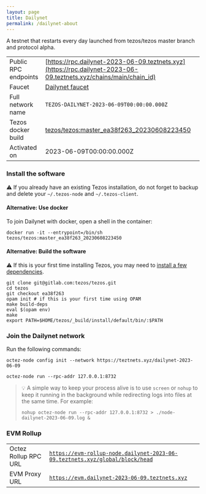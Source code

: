```yaml
---
layout: page
title: Dailynet
permalink: /dailynet-about
---
```


A testnet that restarts every day launched from tezos/tezos master branch and protocol alpha.

| | |
|-------|---------------------|
| Public RPC endpoints | [https://rpc.dailynet-2023-06-09.teztnets.xyz](https://rpc.dailynet-2023-06-09.teztnets.xyz/chains/main/chain_id)<br/> |
| Faucet | [Dailynet faucet](https://faucet.dailynet-2023-06-09.teztnets.xyz) |
| Full network name | `TEZOS-DAILYNET-2023-06-09T00:00:00.000Z` |
| Tezos docker build | [tezos/tezos:master_ea38f263_20230608223450](https://hub.docker.com/r/tezos/tezos/tags?page=1&ordering=last_updated&name=master_ea38f263_20230608223450) |
| Activated on | 2023-06-09T00:00:00.000Z |





### Install the software

⚠️  If you already have an existing Tezos installation, do not forget to backup and delete your `~/.tezos-node` and `~/.tezos-client`.



#### Alternative: Use docker

To join Dailynet with docker, open a shell in the container:

```
docker run -it --entrypoint=/bin/sh tezos/tezos:master_ea38f263_20230608223450
```

#### Alternative: Build the software

⚠️  If this is your first time installing Tezos, you may need to [install a few dependencies](https://tezos.gitlab.io/introduction/howtoget.html#setting-up-the-development-environment-from-scratch).

```
git clone git@gitlab.com:tezos/tezos.git
cd tezos
git checkout ea38f263
opam init # if this is your first time using OPAM
make build-deps
eval $(opam env)
make
export PATH=$HOME/tezos/_build/install/default/bin/:$PATH
```

### Join the Dailynet network

Run the following commands:

```
octez-node config init --network https://teztnets.xyz/dailynet-2023-06-09

octez-node run --rpc-addr 127.0.0.1:8732
```

> 💡 A simple way to keep your process alive is to use `screen` or `nohup` to keep it running in the background while redirecting logs into files at the same time. For example:
>
> ```bash=13
> nohup octez-node run --rpc-addr 127.0.0.1:8732 > ./node-dailynet-2023-06-09.log &
> ```


### EVM Rollup

| | |
|-------|---------------------|
| Octez Rollup RPC URL | [`https://evm-rollup-node.dailynet-2023-06-09.teztnets.xyz/global/block/head`](https://evm-rollup-node.dailynet-2023-06-09.teztnets.xyz) |
| EVM Proxy URL | [`https://evm.dailynet-2023-06-09.teztnets.xyz`](https://evm.dailynet-2023-06-09.teztnets.xyz) |




